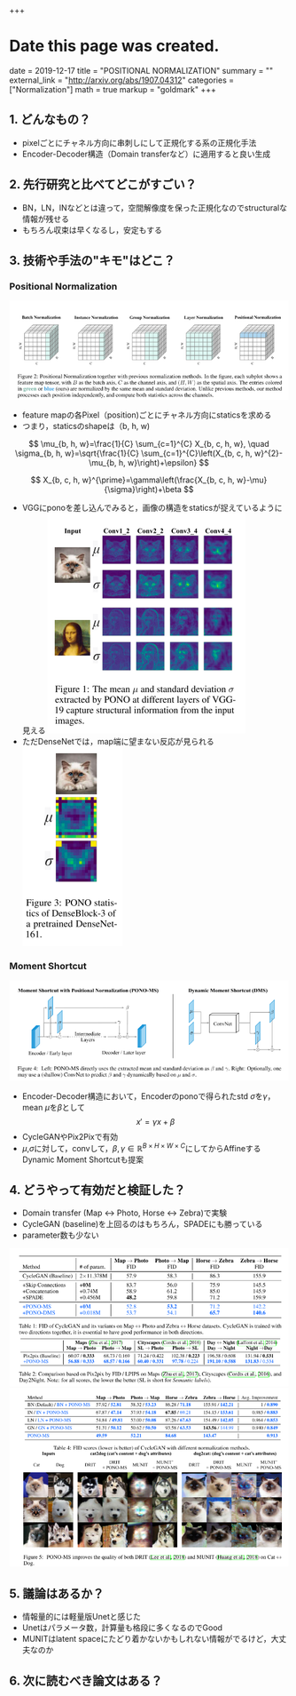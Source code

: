 +++
# Date this page was created.
date = 2019-12-17
title = "POSITIONAL NORMALIZATION"
summary = ""
external_link = "http://arxiv.org/abs/1907.04312"
categories = ["Normalization"]
math = true
markup = "goldmark"
+++

## 1. どんなもの？
* pixelごとにチャネル方向に串刺しにして正規化する系の正規化手法
* Encoder-Decoder構造（Domain transferなど）に適用すると良い生成

## 2. 先行研究と比べてどこがすごい？
* BN，LN，INなどとは違って，空間解像度を保った正規化なのでstructuralな情報が残せる
* もちろん収束は早くなるし，安定もする

## 3. 技術や手法の"キモ"はどこ？
### Positional Normalization

![](img/no.png)

* feature mapの各Pixel（position)ごとにチャネル方向にstaticsを求める
* つまり，staticsのshapeは（b, h, w)

$$
\mu_{b, h, w}=\frac{1}{C} \sum_{c=1}^{C} X_{b, c, h, w}, \quad \sigma_{b, h, w}=\sqrt{\frac{1}{C} \sum_{c=1}^{C}\left(X_{b, c, h, w}^{2}-\mu_{b, h, w}\right)+\epsilon}
$$

$$
X_{b, c, h, w}^{\prime}=\gamma\left(\frac{X_{b, c, h, w}-\mu}{\sigma}\right)+\beta
$$

* VGGにponoを差し込んでみると，画像の構造をstaticsが捉えているように見える
![](img/vgg.png)
* ただDenseNetでは，map端に望まない反応が見られる
![](img/dense.png)

### Moment Shortcut
![](img/ms.png)
* Encoder-Decoder構造において，Encoderのponoで得られたstd $\sigma$を$\gamma$，mean $\mu$を$\beta$として
$$
x' = \gamma x + \beta
$$
* CycleGANやPix2Pixで有効
* $\mu$,$\sigma$に対して，convして，$\beta,\gamma \in \mathbb{R}^{B \times H \times W \times C}$にしてからAffineするDynamic Moment Shortcutも提案

## 4. どうやって有効だと検証した？
* Domain transfer (Map <-> Photo, Horse <-> Zebra)で実験
* CycleGAN (baseline)を上回るのはもちろん，SPADEにも勝っている
* parameter数も少ない

![](img/res.png)
![](img/res2.png)

## 5. 議論はあるか？
* 情報量的には軽量版Unetと感じた
* Unetはパラメータ数，計算量も格段に多くなるのでGood
* MUNITはlatent spaceにたどり着かないかもしれない情報がでるけど，大丈夫なのか

## 6. 次に読むべき論文はある？
